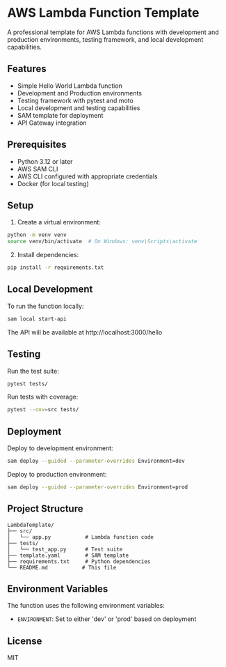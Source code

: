 # AWS Lambda Function Template

A professional template for AWS Lambda functions with development and production environments, testing framework, and local development capabilities.

## Features

- Simple Hello World Lambda function
- Development and Production environments
- Testing framework with pytest and moto
- Local development and testing capabilities
- SAM template for deployment
- API Gateway integration

## Prerequisites

- Python 3.12 or later
- AWS SAM CLI
- AWS CLI configured with appropriate credentials
- Docker (for local testing)

## Setup

1. Create a virtual environment:
```bash
python -m venv venv
source venv/bin/activate  # On Windows: venv\Scripts\activate
```

2. Install dependencies:
```bash
pip install -r requirements.txt
```

## Local Development

To run the function locally:
```bash
sam local start-api
```

The API will be available at http://localhost:3000/hello

## Testing

Run the test suite:
```bash
pytest tests/
```

Run tests with coverage:
```bash
pytest --cov=src tests/
```

## Deployment

Deploy to development environment:
```bash
sam deploy --guided --parameter-overrides Environment=dev
```

Deploy to production environment:
```bash
sam deploy --guided --parameter-overrides Environment=prod
```

## Project Structure

```
LambdaTemplate/
├── src/
│   └── app.py           # Lambda function code
├── tests/
│   └── test_app.py      # Test suite
├── template.yaml        # SAM template
├── requirements.txt     # Python dependencies
└── README.md           # This file
```

## Environment Variables

The function uses the following environment variables:
- `ENVIRONMENT`: Set to either 'dev' or 'prod' based on deployment

## License

MIT 